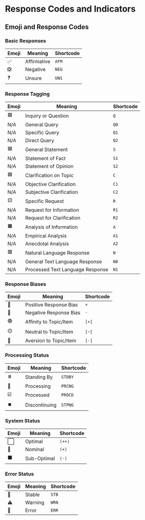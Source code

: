 # Response Codes and Indicators

## Emoji and Response Codes

### Basic Responses

| Emoji | Meaning     | Shortcode |
| ----- | ----------- | --------- |
| ✅    | Affirmative | `AFM`     |
| ❎    | Negative    | `NEG`     |
| ❓    | Unsure      | `UNS`     |

### Response Tagging

| Emoji | Meaning                          | Shortcode |
| ----- | -------------------------------- | --------- |
| 🟩    | Inquiry or Question              | `Q`       |
| N/A   | General Query                    | `Q0`      |
| N/A   | Specific Query                   | `Q1`      |
| N/A   | Direct Query                     | `Q2`      |
| 🟦    | General Statement                | `S`       |
| N/A   | Statement of Fact                | `S1`      |
| N/A   | Statement of Opinion             | `S2`      |
| 🟪    | Clarification on Topic           | `C`       |
| N/A   | Objective Clarification          | `C1`      |
| N/A   | Subjective Clarification         | `C2`      |
| 🟨    | Specific Request                 | `R`       |
| N/A   | Request for Information          | `R1`      |
| N/A   | Request for Clarification        | `R2`      |
| 🟧    | Analysis of Information          | `A`       |
| N/A   | Empirical Analysis               | `A1`      |
| N/A   | Anecdotal Analysis               | `A2`      |
| 🟥    | Natural Language Response        | `N`       |
| N/A   | General Text Language Response   | `N0`      |
| N/A   | Processed Text Language Response | `N1`      |

### Response Biases

| Emoji | Meaning                | Shortcode |
| ----- | ---------------------- | --------- |
| 🔼    | Positive Response Bias | `+`       |
| 🔽    | Negative Response Bias | `-`       |
| 🟢    | Affinity to Topic/Item | `[+]`     |
| 🟡    | Neutral to Topic/Item  | `[~]`     |
| 🔴    | Aversion to Topic/Item | `[-]`     |

### Processing Status

| Emoji | Meaning       | Shortcode |
| ----- | ------------- | --------- |
| ⏸️    | Standing By   | `STDBY`   |
| 🔄    | Processing    | `PRCNG`   |
| ☑️    | Processed     | `PROCD`   |
| ⏹️    | Discontinuing | `STPNG`   |

### System Status

| Emoji | Meaning     | Shortcode |
| ----- | ----------- | --------- |
| ⬜    | Optimal     | `(++)`    |
| 🔳    | Nominal     | `(+)`     |
| ⬛    | Sub-Optimal | `(-)`     |

### Error Status

| Emoji | Meaning | Shortcode |
| ----- | ------- | --------- |
| 💠    | Stable  | `STB`     |
| ⚠️    | Warning | `WRN`     |
| 🛑    | Error   | `ERR`     |
